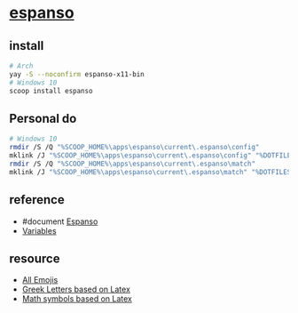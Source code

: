 # [espanso](https://github.com/espanso/espanso)

## install

```sh
# Arch
yay -S --noconfirm espanso-x11-bin
# Windows 10
scoop install espanso
```

## Personal do

```sh
# Windows 10
rmdir /S /Q "%SCOOP_HOME%\apps\espanso\current\.espanso\config"
mklink /J "%SCOOP_HOME%\apps\espanso\current\.espanso\config" "%DOTFILES_DIR%\.config\espanso\config"
rmdir /S /Q "%SCOOP_HOME%\apps\espanso\current\.espanso\match"
mklink /J "%SCOOP_HOME%\apps\espanso\current\.espanso\match" "%DOTFILES_DIR%\.config\espanso\match"
```

## reference

- #document [Espanso](https://espanso.org/docs/get-started/)
- [Variables](https://espanso.org/docs/matches/variables/)

## resource

- [All Emojis](https://hub.espanso.org/all-emojis)
- [Greek Letters based on Latex](https://hub.espanso.org/greek-letters-improved)
- [Math symbols based on Latex](https://hub.espanso.org/math-symbols)

